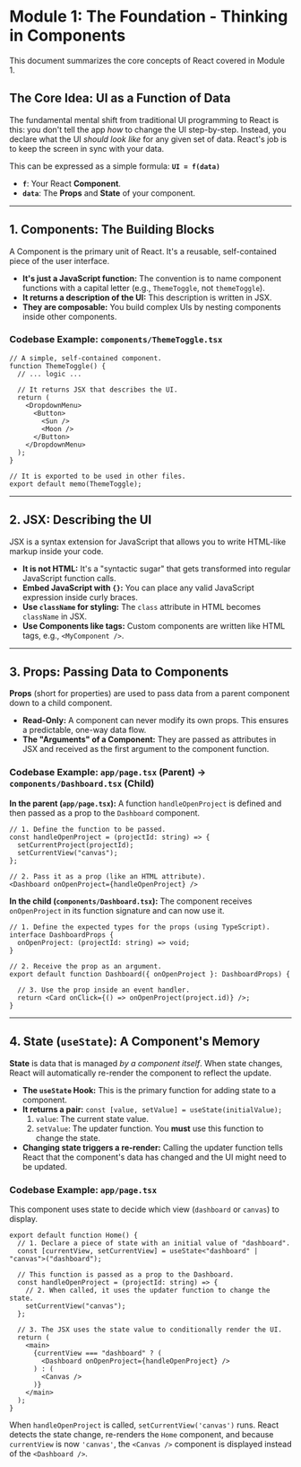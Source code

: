 # Module 1: The Foundation - Thinking in Components

This document summarizes the core concepts of React covered in Module 1.

## The Core Idea: UI as a Function of Data

The fundamental mental shift from traditional UI programming to React is this: you don't tell the app *how* to change the UI step-by-step. Instead, you declare what the UI *should look like* for any given set of data. React's job is to keep the screen in sync with your data.

This can be expressed as a simple formula: **`UI = f(data)`**

-   **`f`**: Your React **Component**.
-   **`data`**: The **Props** and **State** of your component.

---

## 1. Components: The Building Blocks

A Component is the primary unit of React. It's a reusable, self-contained piece of the user interface.

-   **It's just a JavaScript function:** The convention is to name component functions with a capital letter (e.g., `ThemeToggle`, not `themeToggle`).
-   **It returns a description of the UI:** This description is written in JSX.
-   **They are composable:** You build complex UIs by nesting components inside other components.

### Codebase Example: `components/ThemeToggle.tsx`

```tsx
// A simple, self-contained component.
function ThemeToggle() {
  // ... logic ...

  // It returns JSX that describes the UI.
  return (
    <DropdownMenu>
      <Button>
        <Sun />
        <Moon />
      </Button>
    </DropdownMenu>
  );
}

// It is exported to be used in other files.
export default memo(ThemeToggle);
```

---

## 2. JSX: Describing the UI

JSX is a syntax extension for JavaScript that allows you to write HTML-like markup inside your code.

-   **It is not HTML:** It's a "syntactic sugar" that gets transformed into regular JavaScript function calls.
-   **Embed JavaScript with `{}`:** You can place any valid JavaScript expression inside curly braces.
-   **Use `className` for styling:** The `class` attribute in HTML becomes `className` in JSX.
-   **Use Components like tags:** Custom components are written like HTML tags, e.g., `<MyComponent />`.

---

## 3. Props: Passing Data to Components

**Props** (short for properties) are used to pass data from a parent component down to a child component.

-   **Read-Only:** A component can never modify its own props. This ensures a predictable, one-way data flow.
-   **The "Arguments" of a Component:** They are passed as attributes in JSX and received as the first argument to the component function.

### Codebase Example: `app/page.tsx` (Parent) -> `components/Dashboard.tsx` (Child)

**In the parent (`app/page.tsx`):**
A function `handleOpenProject` is defined and then passed as a prop to the `Dashboard` component.

```tsx
// 1. Define the function to be passed.
const handleOpenProject = (projectId: string) => {
  setCurrentProject(projectId);
  setCurrentView("canvas");
};

// 2. Pass it as a prop (like an HTML attribute).
<Dashboard onOpenProject={handleOpenProject} />
```

**In the child (`components/Dashboard.tsx`):**
The component receives `onOpenProject` in its function signature and can now use it.

```tsx
// 1. Define the expected types for the props (using TypeScript).
interface DashboardProps {
  onOpenProject: (projectId: string) => void;
}

// 2. Receive the prop as an argument.
export default function Dashboard({ onOpenProject }: DashboardProps) {
  
  // 3. Use the prop inside an event handler.
  return <Card onClick={() => onOpenProject(project.id)} />;
}
```

---

## 4. State (`useState`): A Component's Memory

**State** is data that is managed *by a component itself*. When state changes, React will automatically re-render the component to reflect the update.

-   **The `useState` Hook:** This is the primary function for adding state to a component.
-   **It returns a pair:** `const [value, setValue] = useState(initialValue);`
    1.  `value`: The current state value.
    2.  `setValue`: The updater function. You **must** use this function to change the state.
-   **Changing state triggers a re-render:** Calling the updater function tells React that the component's data has changed and the UI might need to be updated.

### Codebase Example: `app/page.tsx`

This component uses state to decide which view (`dashboard` or `canvas`) to display.

```tsx
export default function Home() {
  // 1. Declare a piece of state with an initial value of "dashboard".
  const [currentView, setCurrentView] = useState<"dashboard" | "canvas">("dashboard");

  // This function is passed as a prop to the Dashboard.
  const handleOpenProject = (projectId: string) => {
    // 2. When called, it uses the updater function to change the state.
    setCurrentView("canvas"); 
  };

  // 3. The JSX uses the state value to conditionally render the UI.
  return (
    <main>
      {currentView === "dashboard" ? (
        <Dashboard onOpenProject={handleOpenProject} />
      ) : (
        <Canvas />
      )}
    </main>
  );
}
```
When `handleOpenProject` is called, `setCurrentView('canvas')` runs. React detects the state change, re-renders the `Home` component, and because `currentView` is now `'canvas'`, the `<Canvas />` component is displayed instead of the `<Dashboard />`.
